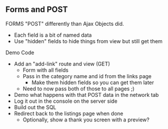 ## Forms and POST

FORMS "POST" differently than Ajax Objects did.
- Each field is a bit of named data
- Use "hidden" fields to hide things from view but still get them


Demo Code
- Add an "add-link" route and view (GET)
  - Form with all fields
  - Pass in the category name and id from the links page
    - Make them hidden fields so you can get them later
  - Need to now pass both of those to all pages ;)
- Demo what happens with that POST data in the network tab
- Log it out in the console on the server side
- Build out the SQL
- Redirect back to the listings page when done
  - Optionally, show a thank you screen with a preview?
